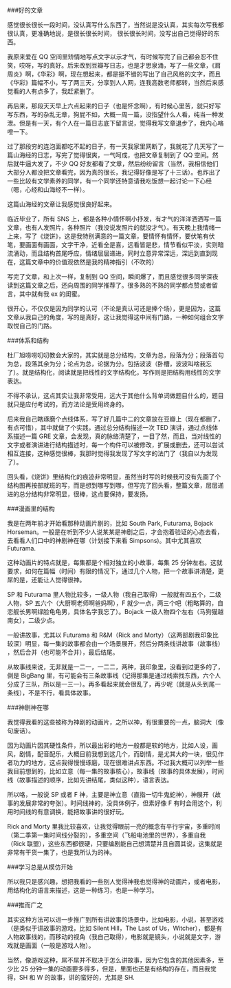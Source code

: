 ###好的文章

感觉很长很长一段时间，没认真写什么东西了，当然说是没认真，其实每次写我都很认真，更准确地说，是很长很长时间， 很长很长时间，没写出自己觉得好的东西。

我原来爱在 QQ 空间里矫情地写点文字以示才气，有时候写完了自己都会忍不住笑，哎呀，写的真好。后来改到豆瓣写日志，也是才思泉涌，写了一些文章，《肩周炎》啊，《华彩》啊，现在想起来，都是挺不错的写出了自己风格的文字，而且《华彩》篇幅不小，写了两三天，分享到人人网，连我高数老师都转，当然后来感觉看的人有点多了，我赶紧删了。

再后来，那段天天早上六点起来的日子（也是怀念啊），有时候心里苦，就只好写写东西，写的杂乱无章，狗屁不如，大概一周一篇，没指望什么人看，纯当一种发泄。但是有一天，有个人在一篇日志底下留言说，觉得我写文章退步了，我内心咯噔一下。

过了那段穷的连泡面都吃不起的日子，有一天我家里网断了，我就花了几天写了一篇山海经的日志，写完了觉得很爽，一气呵成，也把文章复制到了 QQ 空间。然后就牛逼大发了，不少 QQ 好友都看了文章，然后纷纷留言（当然，我相信他们大部分人都没把文章看完，因为真的很长，我记得好像是写了十三话）。也炸出了一些比较有文学素养的同学，有一个同学还特意请我吃饭想一起讨论一下心经（嗯，心经和山海经不一样）。

这篇山海经的文章让我感觉很良好起来。

临近毕业了，所有 SNS 上，都是各种小情怀啊小抒发，有才气的洋洋洒洒写一篇文章，也有人发照片，各种照片（我没说发照片的就没才气）。有天晚上我情绪一上来，写了《烧饼》，这是我特别满意的一篇文章，要情怀有情怀，要伏笔有伏笔，要画面有画面，文字干净，近看全是喜，远看皆是悲，情节看似平淡，实则暗流涌动，而且结构首尾呼应，情绪层层递进，同时立意异常深远，深远到直到现在，这篇文章中的价值观依然是我的精神指引（不吹的）

写完了文章，和上次一样，复制到 QQ 空间，瞬间爆了，而且感觉很多同学深夜读到这篇文章之后，还向周围的同学推荐了。很多熟的不熟的同学都点赞或者留言，其中就有我 ex 的闺蜜。

很开心，不仅仅是因为同学的认可（不论是真认可还是捧个场），更是因为，这篇文章从我自己的角度，写的是真好，这让我觉得这中间有门路，一种如何组合文字取悦自己的门路。

###体系和结构

杜厂旭唠唠叨叨教会大家的，其实就是总分结构，文章为总，段落为分；段落首句为总，段落其余为分；论点为总，论据为分。包括波波（卧槽，波波叫啥我忘了）。就是结构化，阅读就是把线性的文字结构化，写作则是把结构用线性的文字表达。

不得不承认，这点其实让我非常受用，远大于其他什么背单词做题目什么的，题目就只是应付考试的，而方法论是受用终身的。

后来我自己瞎琢磨个点线体系，写了好几篇中二的文章放在豆瓣上（现在都删了，有点可惜），其中就做了个实践，通过总分结构描述一次 TED 演讲，通过点线体系描述一篇 GRE 文章，会发现，真的脉络清楚了，一目了然，而且，当对线性的文字或者演讲进行结构描述时，每一个构件可以被修改，扩展或删去，还可以尝试相互连接，这种感觉很棒，我那时觉得我发现了写文字的法门了（我自以为发现了）。

回头看，《烧饼》里结构化的痕迹非常明显，虽然当时写的时候我可没有先画了个结构图再按部就班的写，而是想到哪写到哪，但写完了回头看，整篇文章，层层递进的总分结构非常明显，很棒，这点要保持，要发扬。

###漫画里的结构

我是在两年前才开始看那种动画片剧的，比如 South Park, Futurama, Bojack Horseman。一般是在听到不少人说某某是神剧之后，才会抱着验证的心态去看，去看看人们口中的神剧神在哪（计划接下来看 Simpsons)。其中尤其喜欢 Futurama.

这种动画片的特点就是，每集都是个相对独立的小故事，每集 25 分钟左右。这就要求，如何在篇幅（时间）有限的情况下，通过几个人物，把一个故事讲清楚，更屌的是，还能让人觉得很神。

SP 和 Futurama 里人物比较多，一级人物（我自己取得）一般就有四五个，二级人物，SP 五六个（大厨啊老师啊爸妈啊），F 就少一点，两三个吧（粗略算的，自恋舰长男啊绿脸龟龟男，具体名字我忘了）。Bojack 一级人物四个左右（马狗猫越南女），二级少点。

一般讲故事，尤其以 Futurama 和 R&M（Rick and Morty）（这两部剧我印象比较深）明显，每一集的故事都会由一个场景展开，然后分两条线讲故事（故事线）
，然后合并（也可能不合并），最后结尾。

从故事线来说，无非就是一二一，一二二，两种，我印象里，没看到过更多的了，倒是 BigBang 里，有可能会有三条故事线（记得那集是通过线索找东西，六个人分成了三队，所以是一三一）。再多看起来就会很乱了，再少呢（就是从头到尾一条线），不是不行，看具体故事。

###神剧神在哪

我觉得我看的这些被称为神剧的动画片，之所以神，有很重要的一点，脑洞大（像句废话）。

因为动画片因其硬性条件，所以最出彩的地方一般都是软的地方，比如人设，画风，剧情，配音配乐，大概目前我想到这几个，而剧情，是尤其大的一块，很见作者功力的地方，这点我得慢慢琢磨，现在很难讲点东西。不过我大概可以列举一些我目前想到的，比如立意（每一集的故事核心），故事线（故事的具体发展），时间线（故事描述的顺序，比如先讲结尾，类似这种），语言表达。

所以咯，一般说 SP 或者 F 神，主要是神立意（直指一切牛鬼蛇神），神展开（故事的发展非常的夸张）。时间线神的，没具体例子，但素好像 F 有时会用这个，利用时间线的有意调换，能把故事讲的很好玩。

Rick and Morty 里我比较喜欢，让我觉得眼前一亮的概念有平行宇宙，多重时间（第二季第一集时间线分裂的），多重空间（飞船电池里的世界），多重自我（Rick 联盟），这些东西都很硬，只要编剧能自己想清楚并且自圆其说，这集就是非常有干货一集了，也是我所认为的神。

###学习总是从模仿开始

所以我只是感兴趣，想把我看的一些别人觉得神我也觉得神的动画片，或者电影，用结构化的语言来描述，这是一种练习，也是一种学习。

###推而广之

其实这种方法可以进一步推广到所有讲故事的场景中，比如电影，小说，甚至游戏（是类似于讲故事的游戏，比如 Silent Hill，The Last of Us，Witcher），都是有人物故事线的，而移动的视角（我自己取得），电影就是镜头，小说就是文字，游戏就是画面（一般是游戏人物）。

当然，像游戏这种，屌不屌并不取决于怎么讲故事，因为它包含的其他因素多，至少比 25 分钟一集的动画要多得多，但是，里面也还是有结构的存在，而且我觉得，SH 和 W 的故事，讲的蛮好的，尤其是 SH.